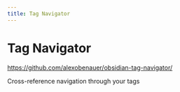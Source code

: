 ```yaml
---
title: Tag Navigator
---
```


# Tag Navigator

<https://github.com/alexobenauer/obsidian-tag-navigator/>

Cross-reference navigation through your tags
